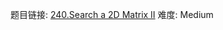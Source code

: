 题目链接: [240.Search a 2D Matrix II][1]
难度: Medium

[1]: https://leetcode.com/problems/search-a-2d-matrix-ii/